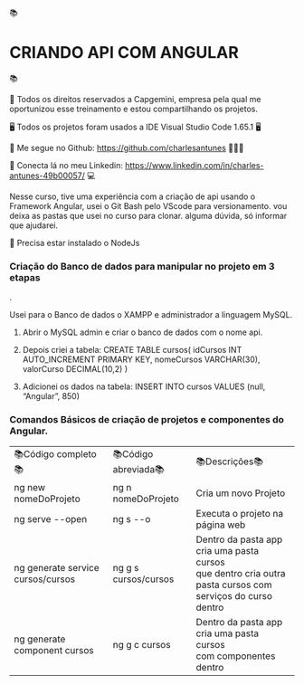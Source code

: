 📚 <h1>CRIANDO API COM ANGULAR</h1> 📚
 

🌟 Todos os direitos reservados a Capgemini, empresa pela qual me oportunizou esse treinamento e estou compartilhando os projetos.

🖥️ Todos os projetos foram usados a IDE Visual Studio Code 1.65.1 🖥️

🔖 Me segue no Github: https://github.com/charlesantunes 👨🏻‍💻

🔖 Conecta lá no meu Linkedin: https://www.linkedin.com/in/charles-antunes-49b00057/ 💻

Nesse curso, tive uma experiência com a criação de api usando o Framework Angular, usei o Git Bash pelo VScode para versionamento. vou deixa as pastas que usei no curso para clonar. alguma dúvida, só informar que ajudarei.

🌟 Precisa estar instalado o NodeJs

<h3>Criação do Banco de dados para manipular no projeto em 3 etapas</h3>.

Usei para o Banco de dados o XAMPP e administrador a linguagem MySQL.
1. Abrir o MySQL admin e criar o banco de dados com o nome api.

2.	Depois criei a tabela: 
CREATE TABLE cursos(
idCursos INT AUTO_INCREMENT PRIMARY KEY,
nomeCursos VARCHAR(30),
valorCurso DECIMAL(10,2)
)

3.	Adicionei os dados na tabela:
INSERT INTO cursos VALUES (null, “Angular”, 850)

<h3>Comandos Básicos de criação de projetos e componentes do Angular.</h3>

<table>
 <tr> 
   <td>📚Código completo📚</td>
   <td>📚Código abreviada📚</td>
   <td>📚Descrições📚</td>
 </tr> 
 <tr>
   <td>ng new nomeDoProjeto</td>
   <td>ng n nomeDoProjeto</td>
   <td>Cria um novo Projeto</td>
 </tr>
 <tr>
   <td>ng serve --open</td>
   <td>ng s --o</td>     
   <td>Executa o projeto na página web</td>
 </tr>
 <tr>
   <td>ng generate service cursos/cursos</td>
   <td>ng g s cursos/cursos</td>     
   <td>Dentro da pasta app cria uma pasta cursos
    <br \>que dentro cria outra pasta cursos com<br \>serviços
    do curso dentro </td>
 </tr>
 <tr>
   <td>ng generate component cursos</td>
   <td>ng g c cursos</td>     
   <td>Dentro da pasta app cria uma pasta cursos
    <br \>com componentes dentro</td>
 </tr> 
</table>
